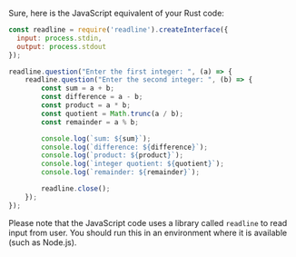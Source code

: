 Sure, here is the JavaScript equivalent of your Rust code:

```javascript
const readline = require('readline').createInterface({
  input: process.stdin,
  output: process.stdout
});

readline.question("Enter the first integer: ", (a) => {
    readline.question("Enter the second integer: ", (b) => {
        const sum = a + b;
        const difference = a - b;
        const product = a * b;
        const quotient = Math.trunc(a / b);
        const remainder = a % b;

        console.log(`sum: ${sum}`);
        console.log(`difference: ${difference}`);
        console.log(`product: ${product}`);
        console.log(`integer quotient: ${quotient}`);
        console.log(`remainder: ${remainder}`);

        readline.close();
    });
});
```

Please note that the JavaScript code uses a library called `readline` to read input from user. You should run this in an environment where it is available (such as Node.js).
